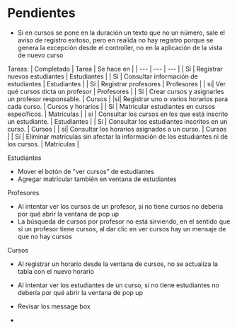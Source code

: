 # Pendientes

- Si en cursos se pone en la duración un texto que no un número, sale el aviso de registro exitoso, pero en realida no hay registro porque se genera la excepción desde el controller, no en la aplicación de la vista de nuevo curso


Tareas:
| Completado | Tarea | Se hace en |
| --- | --- | --- |
| Sí | Registrar nuevos estudiantes | Estudiantes |
| Sí | Consultar información de estudiantes | Estudiantes | 
| Sí | Registrar profesores | Profesores | 
| si| Ver qué cursos dicta un profesor |  Profesores  | 
| Sí | Crear cursos y asignarles un profesor responsable. | Cursos |
|si| Registrar uno o varios horarios para cada curso. |  Cursos y horarios  |
| Sí | Matricular estudiantes en cursos específicos. |  Matrículas  | 
| si | Consultar los cursos en los que está inscrito un estudiante. |  Estudiantes  |
| Si | Consultar los estudiantes inscritos en un curso. |  Cursos  |
| si| Consultar los horarios asignados a un curso. |  Cursos  |
| Sí | Eliminar matrículas sin afectar la información de los estudiantes ni de los cursos. | Matrículas |


Estudiantes
- Mover el botón de "ver cursos" de estudiantes
- Agregar matrícular también en ventana de estudiantes

Profesores
- Al intentar ver los cursos de un profesor, si no tiene cursos no debería por qué abrir la ventana de pop up
- La búsqueda de cursos por profesor no está sirviendo, en el sentido que si un profesor tiene cursos, al dar clic en ver cursos hay un mensaje de que no hay cursos

Cursos
- Al registrar un horario desde la ventana de cursos, no se actualiza la tabla con el nuevo horario
- Al intentar ver los estudiantes de un curso, si no tiene estudiantes no debería por qué abrir la ventana de pop up

- Revisar los message box
- 
  
